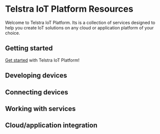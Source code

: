 # Telstra IoT Platform Resources

Welcome to Telstra IoT Platform. Its is a collection of services designed to help you create IoT solutions on any cloud or application platform of your choice.

## Getting started

[Get started](./Getting_Started/root.md) with Telstra IoT Platform!

## Developing devices

## Connecting devices

## Working with services

## Cloud/application integration

